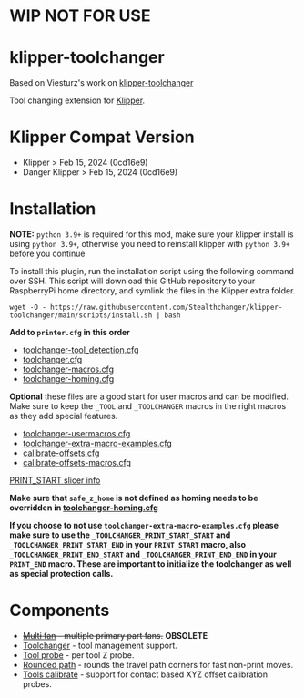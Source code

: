 # WIP NOT FOR USE

# klipper-toolchanger

Based on Viesturz's work on [klipper-toolchanger](https://github.com/viesturz/klipper-toolchanger)

Tool changing extension for [Klipper](https://www.klipper3d.org).

# Klipper Compat Version
- Klipper > Feb 15, 2024 (0cd16e9)
- Danger Klipper > Feb 15, 2024 (0cd16e9)

# Installation

**NOTE:** `python 3.9+` is required for this mod, make sure your klipper install is using `python 3.9+`, otherwise you need to reinstall klipper with `python 3.9+` before you continue

To install this plugin, run the installation script using the following command over SSH. This script will download this GitHub repository to your RaspberryPi home directory, and symlink the files in the Klipper extra folder.

```
wget -O - https://raw.githubusercontent.com/Stealthchanger/klipper-toolchanger/main/scripts/install.sh | bash
```

**Add to `printer.cfg` in this order**
- [toolchanger-tool_detection.cfg](macros/toolchanger-tool_detection.cfg)
- [toolchanger.cfg](examples/toolchanger.cfg)
- [toolchanger-macros.cfg](macros/toolchanger-macros.cfg)
- [toolchanger-homing.cfg](macros/toolchanger-homing.cfg)

**Optional** these files are a good start for user macros and can be modified.  Make sure to keep the `_TOOL` and `_TOOLCHANGER` macros in the right macros as they add special features.
- [toolchanger-usermacros.cfg](examples/toolchanger-usermacros.cfg)
- [toolchanger-extra-macro-examples.cfg](examples/toolchanger-extra-macro-examples.cfg)
- [calibrate-offsets.cfg](examples/calibrate-offsets.cfg)
- [calibrate-offsets-macros.cfg](macros/calibrate-offsets-macros.cfg)

[PRINT_START slicer info](PRINT_START.md)

**Make sure that `safe_z_home` is not defined as homing needs to be overridden in [toolchanger-homing.cfg](macros/toolchanger-homing.cfg)**

**If you choose to not use `toolchanger-extra-macro-examples.cfg` please make sure to use the `_TOOLCHANGER_PRINT_START_START` and `_TOOLCHANGER_PRINT_START_END` in your `PRINT_START` macro, also `_TOOLCHANGER_PRINT_END_START` and `_TOOLCHANGER_PRINT_END_END` in your `PRINT_END` macro.  These are important to initialize the toolchanger as well as special protection calls.**

# Components

* ~~[Multi fan](multi_fan.md) - multiple primary part fans.~~ **OBSOLETE**
* [Toolchanger](toolchanger.md) - tool management support.
* [Tool probe](tool_probe.md) - per tool Z probe.
* [Rounded path](rounded_path.md) - rounds the travel path corners for fast non-print moves.
* [Tools calibrate](tools_calibrate.md) - support for contact based XYZ offset calibration probes.
